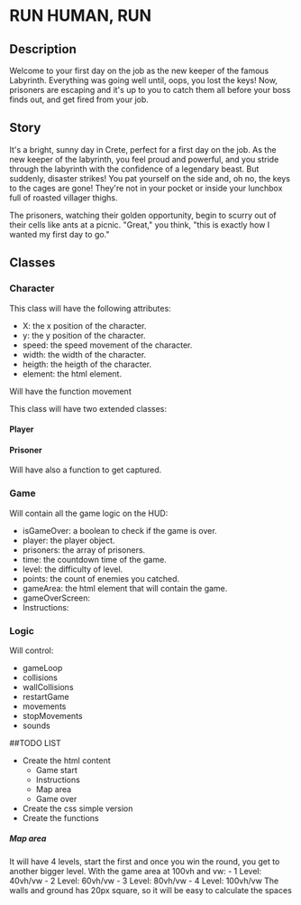 # RUN HUMAN, RUN 

## Description

Welcome to your first day on the job as the new keeper of the famous Labyrinth. Everything was going well until, oops, you lost the keys! Now, prisoners are escaping and it's up to you to catch them all before your boss finds out, and get fired from your job.


## Story

It's a bright, sunny day in Crete, perfect for a first day on the job. As the new keeper of the labyrinth, you feel proud and powerful, and you stride through the labyrinth with the confidence of a legendary beast. But suddenly, disaster strikes! You pat yourself on the side and, oh no, the keys to the cages are gone! They're not in your pocket or inside your lunchbox full of roasted villager thighs.

The prisoners, watching their golden opportunity, begin to scurry out of their cells like ants at a picnic. "Great," you think, "this is exactly how I wanted my first day to go."


## Classes


### Character

This class will have the following attributes:
- X: the x position of the character.
- y: the y position of the character.
- speed: the speed movement of the character.
- width: the width of the character.
- heigth: the heigth of the character.
- element: the html element.

Will have the function movement

This class will have two extended classes:

#### Player

#### Prisoner
Will have also a function to get captured.


### Game

Will contain all the game logic on the HUD:
- isGameOver: a boolean to check if the game is over.
- player: the player object.
- prisoners: the array of prisoners.
- time: the countdown time of the game.
- level: the difficulty of level.
- points: the count of enemies you catched.
- gameArea: the html element that will contain the game.
- gameOverScreen:
- Instructions:


### Logic

Will control:
- gameLoop
- collisions
- wallCollisions
- restartGame
- movements
- stopMovements
- sounds


##TODO LIST

- Create the html content
    - Game start
    - Instructions
    - Map area
    - Game over 
- Create the css simple version
- Create the functions

##### Map area

It will have 4 levels, start the first and once you win the round, you get to another bigger level. 
With the game area at 100vh and vw:
    - 1 Level: 40vh/vw
    - 2 Level: 60vh/vw
    - 3 Level: 80vh/vw
    - 4 Level: 100vh/vw
The walls and ground has 20px square, so it will be easy to calculate the spaces